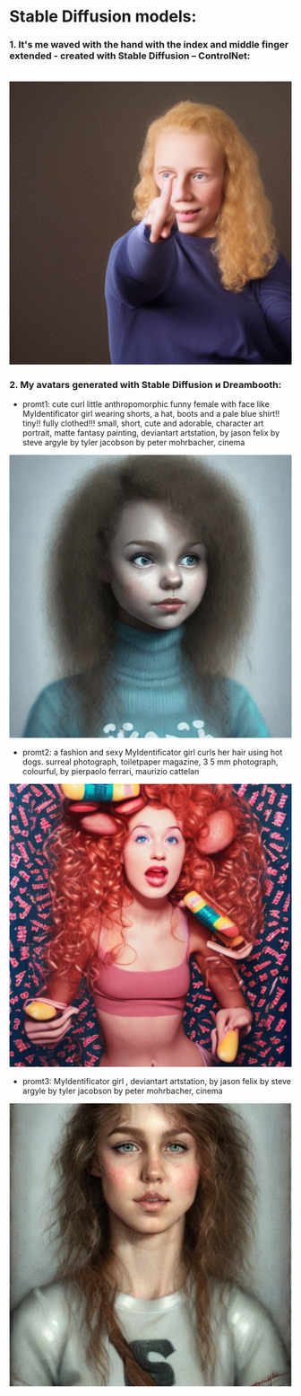 # Stable Diffusion models:

### 1. It's me waved with the hand with the index and middle finger extended - created with Stable Diffusion – ControlNet:

![alt text](https://github.com/yliasolom/GANs/blob/diffusion_models/me_waved.png)

### 2. My avatars generated with Stable Diffusion и Dreambooth:

- promt1: cute  curl little  anthropomorphic funny female  with face like  MyIdentificator girl wearing shorts, a hat, boots and a pale blue shirt!! tiny!! fully clothed!!! small, short, cute and adorable, character art portrait, matte fantasy painting, deviantart artstation, by jason felix by steve argyle by tyler jacobson by peter mohrbacher, cinema

![](https://github.com/yliasolom/GANs/blob/diffusion_models/generated_avatars/avatar1_SD_DB.png)



- promt2: a fashion and sexy MyIdentificator girl curls her hair using hot dogs. surreal photograph, toiletpaper magazine, 3 5 mm photograph, colourful, by pierpaolo ferrari, maurizio cattelan

![](https://github.com/yliasolom/GANs/blob/diffusion_models/generated_avatars/avatar2_SD_DB.png)



- promt3: MyIdentificator girl , deviantart artstation, by jason felix by steve argyle by tyler jacobson by peter mohrbacher, cinema 

![](https://github.com/yliasolom/GANs/blob/diffusion_models/generated_avatars/avatar3_SD_DB.png)





